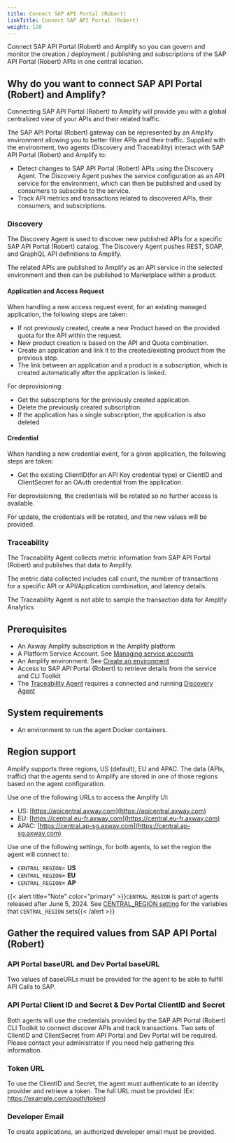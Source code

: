 ```yaml
---
title: Connect SAP API Portal (Robert)
linkTitle: Connect SAP API Portal (Robert)
weight: 120
---
```

Connect SAP API Portal (Robert) and Amplify so you can govern and monitor the creation / deployment / publishing and subscriptions of the SAP API Portal (Robert) APIs in one central location.

## Why do you want to connect SAP API Portal (Robert) and Amplify?

Connecting SAP API Portal (Robert) to Amplify will provide you with a global centralized view of your APIs and their related traffic.

The SAP API Portal (Robert) gateway can be represented by an Amplify environment allowing you to better filter APIs and their traffic. Supplied with the environment, two agents (Discovery and Traceability) interact with SAP API Portal (Robert) and Amplify to:

* Detect changes to SAP API Portal (Robert) APIs using the Discovery Agent. The Discovery Agent pushes the service configuration as an API service for the environment, which can then be published and used by consumers to subscribe to the service.
* Track API metrics and transactions related to discovered APIs, their consumers, and subscriptions.

### Discovery

The Discovery Agent is used to discover new published APIs for a specific SAP API Portal (Robert) catalog. The Discovery Agent pushes REST, SOAP, and GraphQL API definitions to Amplify.

The related APIs are published to Amplify as an API service in the selected environment and then can be published to Marketplace within a product.

#### Application and Access Request

When handling a new access request event, for an existing managed application, the following steps are taken:

* If not previously created, create a new Product based on the provided quota for the API within the request.
* New product creation is based on the API and Quota combination.
* Create an application and link it to the created/existing product from the previous step.
* The link between an application and a product is a subscription, which is created automatically after the application is linked.

For deprovisioning:

* Get the subscriptions for the previously created application.
* Delete the previously created subscription.
* If the application has a single subscription, the application is also deleted

#### Credential

When handling a new credential event, for a given application, the following steps are taken:

* Get the existing ClientID(for an API Key credential type) or ClientID and ClientSecret for an OAuth credential from the application.

For deprovisioning, the credentials will be rotated so no further access is available.

For update, the credentials will be rotated, and the new values will be provided.

### Traceability

The Traceability Agent collects metric information from SAP API Portal (Robert) and publishes that data to Amplify.

The metric data collected includes call count, the number of transactions for a specific API or API/Application combination, and latency details.

The Traceability Agent is not able to sample the transaction data for Amplify Analytics

## Prerequisites

* An Axway Amplify subscription in the Amplify platform
* A Platform Service Account. See [Managing service accounts](https://docs.axway.com/bundle/platform-management/page/docs/management_guide/organizations/managing_organizations/index.html#managing-service-accounts)
* An Amplify environment. See [Create an environment](/docs/integrate_with_central/cli_central/cli_environments/)
* Access to SAP API Portal (Robert) to retrieve details from the service and CLI Toolkit
* The [Traceability Agent](#traceability) requires a connected and running [Discovery Agent](#discovery)

## System requirements

* An environment to run the agent Docker containers.

## Region support

Amplify supports three regions, US (default), EU and APAC. The data (APIs, traffic) that the agents send to Amplify are stored in one of those regions based on the agent configuration.

Use one of the following URLs to access the Amplify UI:

* US: [https://apicentral.axway.com](https://apicentral.axway.com)
* EU: [https://central.eu-fr.axway.com](https://central.eu-fr.axway.com)
* APAC: [https://central.ap-sg.axway.com](https://central.ap-sg.axway.com)

Use one of the following settings, for both agents, to set the region the agent will connect to:

* `CENTRAL_REGION`= **US**
* `CENTRAL_REGION`= **EU**
* `CENTRAL_REGION`= **AP**

{{< alert title="Note" color="primary" >}}`CENTRAL_REGION` is part of agents released after June 5, 2024. See [CENTRAL_REGION setting](/docs/connect_manage_environ/connected_agent_common_reference/network_traffic#central_region-setting) for the variables that `CENTRAL_REGION` sets{{< /alert >}}

## Gather the required values from SAP API Portal (Robert)

### API Portal baseURL and Dev Portal baseURL

Two values of baseURLs must be provided for the agent to be able to fulfill API Calls to SAP.

### API Portal Client ID and Secret & Dev Portal ClientID and Secret

Both agents will use the credentials provided by the SAP API Portal (Robert) CLI Toolkit to connect discover APIs and track transactions. Two sets of ClientID and ClientSecret from API Portal and Dev Portal will be required. Please contact your administrator if you need help gathering this information.

### Token URL

To use the ClientID and Secret, the agent must authenticate to an identity provider and retrieve a token. The full URL must be provided (Ex: <https://example.com/oauth/token>)

### Developer Email

To create applications, an authorized developer email must be provided.
